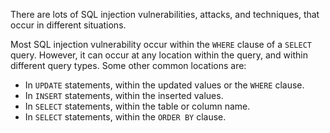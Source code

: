 There are lots of SQL injection vulnerabilities, attacks, and techniques, that occur in different situations.

Most SQL injection vulnerability occur within the `WHERE` clause of a `SELECT` query. However, it can occur at any location within the query, and within different query types. Some other common locations are:
- In `UPDATE` statements, within the updated values or the `WHERE` clause.
- In `INSERT` statements, within the inserted values.
- In `SELECT` statements, within the table or column name.
- In `SELECT` statements, within the `ORDER BY` clause.
